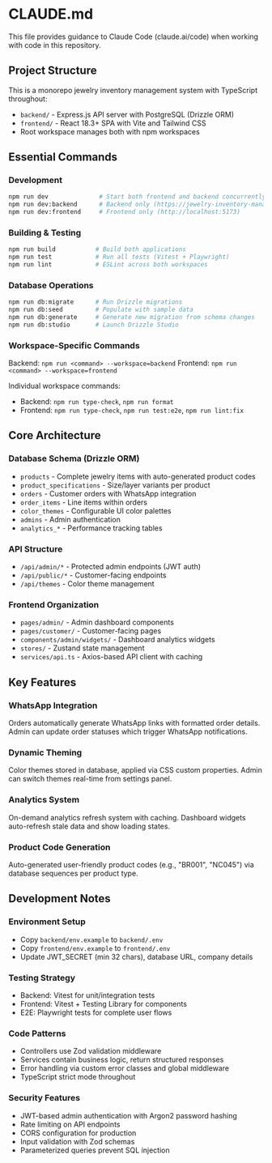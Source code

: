 # CLAUDE.md

This file provides guidance to Claude Code (claude.ai/code) when working with code in this repository.

## Project Structure

This is a monorepo jewelry inventory management system with TypeScript throughout:

- `backend/` - Express.js API server with PostgreSQL (Drizzle ORM)
- `frontend/` - React 18.3+ SPA with Vite and Tailwind CSS
- Root workspace manages both with npm workspaces

## Essential Commands

### Development
```bash
npm run dev              # Start both frontend and backend concurrently
npm run dev:backend      # Backend only (https://jewelry-inventory-management-production.up.railway.app)  
npm run dev:frontend     # Frontend only (http://localhost:5173)
```

### Building & Testing
```bash
npm run build           # Build both applications
npm run test            # Run all tests (Vitest + Playwright)
npm run lint            # ESLint across both workspaces
```

### Database Operations
```bash
npm run db:migrate      # Run Drizzle migrations
npm run db:seed         # Populate with sample data
npm run db:generate     # Generate new migration from schema changes
npm run db:studio       # Launch Drizzle Studio
```

### Workspace-Specific Commands
Backend: `npm run <command> --workspace=backend`
Frontend: `npm run <command> --workspace=frontend`

Individual workspace commands:
- Backend: `npm run type-check`, `npm run format`
- Frontend: `npm run type-check`, `npm run test:e2e`, `npm run lint:fix`

## Core Architecture

### Database Schema (Drizzle ORM)
- `products` - Complete jewelry items with auto-generated product codes
- `product_specifications` - Size/layer variants per product
- `orders` - Customer orders with WhatsApp integration
- `order_items` - Line items within orders  
- `color_themes` - Configurable UI color palettes
- `admins` - Admin authentication
- `analytics_*` - Performance tracking tables

### API Structure
- `/api/admin/*` - Protected admin endpoints (JWT auth)
- `/api/public/*` - Customer-facing endpoints
- `/api/themes` - Color theme management

### Frontend Organization
- `pages/admin/` - Admin dashboard components
- `pages/customer/` - Customer-facing pages
- `components/admin/widgets/` - Dashboard analytics widgets
- `stores/` - Zustand state management
- `services/api.ts` - Axios-based API client with caching

## Key Features

### WhatsApp Integration
Orders automatically generate WhatsApp links with formatted order details. Admin can update order statuses which trigger WhatsApp notifications.

### Dynamic Theming
Color themes stored in database, applied via CSS custom properties. Admin can switch themes real-time from settings panel.

### Analytics System
On-demand analytics refresh system with caching. Dashboard widgets auto-refresh stale data and show loading states.

### Product Code Generation
Auto-generated user-friendly product codes (e.g., "BR001", "NC045") via database sequences per product type.

## Development Notes

### Environment Setup
- Copy `backend/env.example` to `backend/.env`
- Copy `frontend/env.example` to `frontend/.env`  
- Update JWT_SECRET (min 32 chars), database URL, company details

### Testing Strategy
- Backend: Vitest for unit/integration tests
- Frontend: Vitest + Testing Library for components
- E2E: Playwright tests for complete user flows

### Code Patterns
- Controllers use Zod validation middleware
- Services contain business logic, return structured responses
- Error handling via custom error classes and global middleware
- TypeScript strict mode throughout

### Security Features
- JWT-based admin authentication with Argon2 password hashing
- Rate limiting on API endpoints
- CORS configuration for production
- Input validation with Zod schemas
- Parameterized queries prevent SQL injection
